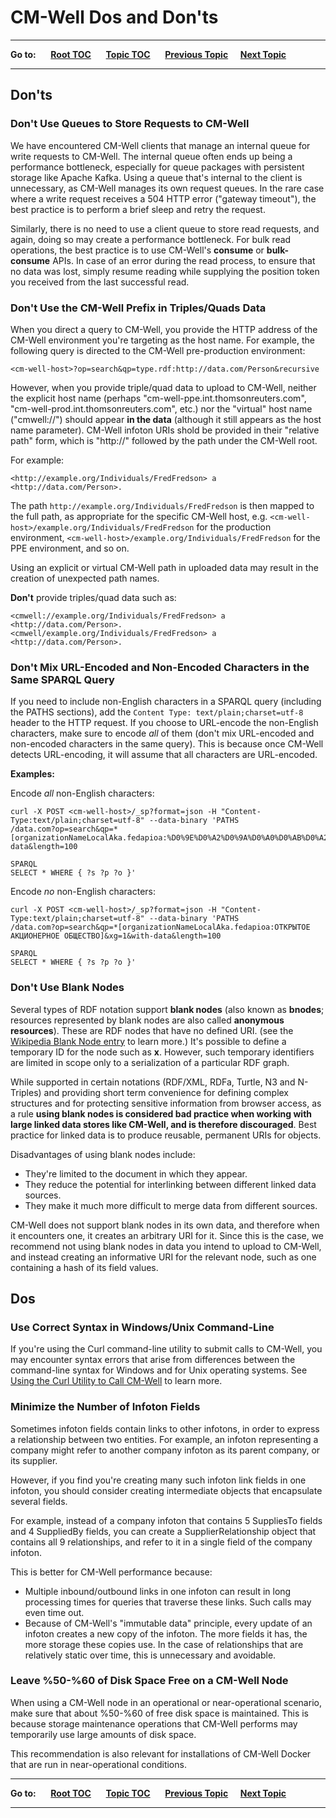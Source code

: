 # CM-Well Dos and Don'ts

----

**Go to:** &nbsp;&nbsp;&nbsp;&nbsp; [**Root TOC**](CM-Well.RootTOC.md) &nbsp;&nbsp;&nbsp;&nbsp; [**Topic TOC**](DevGuide.TOC.md) &nbsp;&nbsp;&nbsp;&nbsp; [**Previous Topic**](DevGuide.ManagingUsers.md)&nbsp;&nbsp;&nbsp;&nbsp; [**Next Topic**](DevGuide.BestPractices.TOC.md)  

----

## Don'ts

### Don't Use Queues to Store Requests to CM-Well

We have encountered CM-Well clients that manage an internal queue for write requests to CM-Well. The internal queue often ends up being a performance bottleneck, especially for queue packages with persistent storage like Apache Kafka. Using a queue that's internal to the client is unnecessary, as CM-Well manages its own request queues. In the rare case where a write request receives a 504 HTTP error ("gateway timeout"), the best practice is to perform a brief sleep and retry the request.

Similarly, there is no need to use a client queue to store read requests, and again, doing so may create a performance bottleneck. For bulk read operations, the best practice is to use CM-Well's **consume** or **bulk-consume** APIs. In case of an error during the read process, to ensure that no data was lost, simply resume reading while supplying the position token you received from the last successful read.

### Don't Use the CM-Well Prefix in Triples/Quads Data

When you direct a query to CM-Well, you provide the HTTP address of the CM-Well environment you're targeting as the host name. For example, the following query is directed to the CM-Well pre-production environment:

    <cm-well-host>?op=search&qp=type.rdf:http://data.com/Person&recursive

However, when you provide triple/quad data to upload to CM-Well, neither the explicit host name (perhaps "cm-well-ppe.int.thomsonreuters.com", "cm-well-prod.int.thomsonreuters.com", etc.) nor the "virtual" host name ("cmwell://") should appear **in the data** (although it still appears as the host name parameter). CM-Well infoton URIs shold be provided in their "relative path" form, which is "http://" followed by the path under the CM-Well root.

For example:

    <http://example.org/Individuals/FredFredson> a <http://data.com/Person>.

The path `http://example.org/Individuals/FredFredson` is then mapped to the full path, as appropriate for the specific CM-Well host, e.g. `<cm-well-host>/example.org/Individuals/FredFredson` for the production environment, `<cm-well-host>/example.org/Individuals/FredFredson` for the PPE environment, and so on.

Using an explicit or virtual CM-Well path in uploaded data may result in the creation of unexpected path names.

**Don't** provide triples/quad data such as:

    <cmwell://example.org/Individuals/FredFredson> a <http://data.com/Person>.
    <cmwell/example.org/Individuals/FredFredson> a <http://data.com/Person>.

### Don't Mix URL-Encoded and Non-Encoded Characters in the Same SPARQL Query

If you need to include non-English characters in a SPARQL query (including the PATHS sections), add the `Content Type: text/plain;charset=utf-8` header to the HTTP request. If you choose to URL-encode the non-English characters, make sure to encode *all* of them (don't mix URL-encoded and non-encoded characters in the same query). This is because once CM-Well detects URL-encoding, it will assume that all characters are URL-encoded.

**Examples:**

Encode *all* non-English characters:

    curl -X POST <cm-well-host>/_sp?format=json -H "Content-Type:text/plain;charset=utf-8" --data-binary 'PATHS
    /data.com?op=search&qp=*[organizationNameLocalAka.fedapioa:%D0%9E%D0%A2%D0%9A%D0%A0%D0%AB%D0%A2%D0%9E%D0%95%20%D0%90%D0%9A%D0%A6%D0%98%D0%9E%D0%9D%D0%95%D0%A0%D0%9D%D0%9E%D0%95%20%D0%9E%D0%91%D0%A9%D0%95%D0%A1%D0%A2%D0%92%D0%9E]&xg=1&with-data&length=100

    SPARQL
    SELECT * WHERE { ?s ?p ?o }'

Encode *no* non-English characters:

    curl -X POST <cm-well-host>/_sp?format=json -H "Content-Type:text/plain;charset=utf-8" --data-binary 'PATHS
    /data.com?op=search&qp=*[organizationNameLocalAka.fedapioa:ОТКРЫТОЕ АКЦИОНЕРНОЕ ОБЩЕСТВО]&xg=1&with-data&length=100

    SPARQL
    SELECT * WHERE { ?s ?p ?o }'


### Don't Use Blank Nodes

Several types of RDF notation support **blank nodes** (also known as **bnodes**;  resources represented by blank nodes are also called **anonymous resources**). These are RDF nodes that have no defined URI. (see the [Wikipedia Blank Node entry](https://en.wikipedia.org/wiki/Blank_node) to learn more.) It's possible to define a temporary ID for the node such as **x**. However, such temporary identifiers are limited in scope only to a serialization of a particular RDF graph.

While supported in certain notations (RDF/XML, RDFa, Turtle, N3 and N-Triples) and providing short term convenience for defining complex structures and for protecting sensitive information from browser access, as a rule **using blank nodes is considered bad practice when working with large linked data stores like CM-Well, and is therefore discouraged**. Best practice for linked data is to produce reusable, permanent URIs for objects.

Disadvantages of using blank nodes include:

* They're limited to the document in which they appear.
* They reduce the potential for interlinking between different linked data sources.
* They make it much more difficult to merge data from different sources.

CM-Well does not support blank nodes in its own data, and therefore when it encounters one, it creates an arbitrary URI for it. Since this is the case, we recommend not using blank nodes in data you intend to upload to CM-Well, and instead creating an informative URI for the relevant node, such as one containing a hash of its field values.

## Dos

### Use Correct Syntax in Windows/Unix Command-Line

If you're using the Curl command-line utility to submit calls to CM-Well, you may encounter syntax errors that arise from differences between the command-line syntax for Windows and for Unix operating systems. See [Using the Curl Utility to Call CM-Well](DevGuide.CurlUtility.md) to learn more.

### Minimize the Number of Infoton Fields

Sometimes infoton fields contain links to other infotons, in order to express a relationship between two entities. For example, an infoton representing a company might refer to another company infoton as its parent company, or its supplier.

However, if you find you're creating many such infoton link fields in one infoton, you should consider creating intermediate objects that encapsulate several fields.

For example, instead of a company infoton that contains 5 SuppliesTo fields and 4 SuppliedBy fields, you can create a SupplierRelationship object that contains all 9 relationships, and refer to it in a single field of the company infoton.

This is better for CM-Well performance because:

* Multiple inbound/outbound links in one infoton can result in long processing times for queries that traverse these links. Such calls may even time out.
* Because of CM-Well's "immutable data" principle, every update of an infoton creates a new copy of the infoton. The more fields it has, the more storage these copies use. In the case of relationships that are relatively static over time, this is unnecessary and avoidable.

### Leave %50-%60 of Disk Space Free on a CM-Well Node

When using a CM-Well node in an operational or near-operational scenario, make sure that about %50-%60 of free disk space is maintained. This is because storage maintenance operations that CM-Well performs may temporarily use large amounts of disk space.

This recommendation is also relevant for installations of CM-Well Docker that are run in near-operational conditions.  

----

**Go to:** &nbsp;&nbsp;&nbsp;&nbsp; [**Root TOC**](CM-Well.RootTOC.md) &nbsp;&nbsp;&nbsp;&nbsp; [**Topic TOC**](DevGuide.TOC.md) &nbsp;&nbsp;&nbsp;&nbsp; [**Previous Topic**](DevGuide.ManagingUsers.md)&nbsp;&nbsp;&nbsp;&nbsp; [**Next Topic**](DevGuide.BestPractices.TOC.md)  

----
